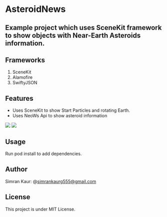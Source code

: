 # AsteroidNews

## Example project which uses SceneKit framework to show objects with Near-Earth Asteroids information.

## Frameworks
1. SceneKit
2. Alamofire
3. SwiftyJSON

## Features
- Uses SceneKit to show Start Particles and rotating Earth.
- Uses NeoWs Api to show asteroid information
 
<img src="https://user-images.githubusercontent.com/66485679/147752628-900bf355-1dad-462c-898e-83284669466a.png" > <img src="https://user-images.githubusercontent.com/66485679/147753066-7b8f280f-e5f1-4f0b-a75f-b4d8e2ffcbb1.png" >

## Usage
Run pod install to add dependencies.

## Author
Simran Kaur: @simrankaurg555@gmail.com

## License
This project is under MIT License.


